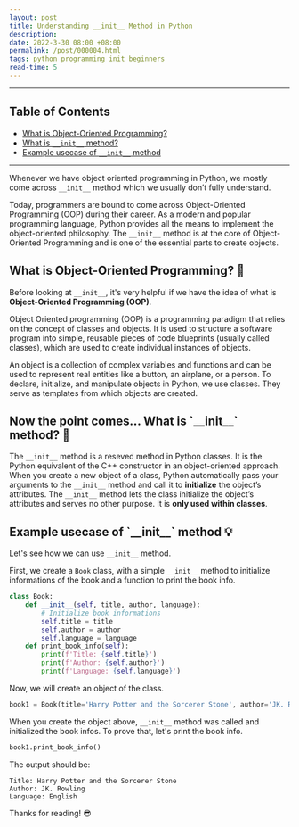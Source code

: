 ```yaml
---
layout: post
title: Understanding __init__ Method in Python
description: 
date: 2022-3-30 08:00 +08:00
permalink: /post/000004.html
tags: python programming init beginners
read-time: 5
---
```


---

## Table of Contents

- [What is Object-Oriented Programming?](#what-is-oop)
- [What is `__init__` method?](#what-is-init)
- [Example usecase of `__init__` method](#example-usecase)

---

Whenever we have object oriented programming in Python, we mostly come across `__init__` method which we usually don’t fully understand. 

Today, programmers are bound to come across Object-Oriented Programming (OOP) during their career. As a modern and popular programming language, Python provides all the means to implement the object-oriented philosophy. The `__init__` method is at the core of Object-Oriented Programming and is one of the essential parts to create objects.


<h2><span id="what-is-oop">What is Object-Oriented Programming? 🧐</span></h2>

Before looking at `__init__`, it's very helpful if we have the idea of what is **Object-Oriented Programming (OOP)**.

Object Oriented programming (OOP) is a programming paradigm that relies on the concept of classes and objects. It is used to structure a software program into simple, reusable pieces of code blueprints (usually called classes), which are used to create individual instances of objects.

An object is a collection of complex variables and functions and can be used to represent real entities like a button, an airplane, or a person.
To declare, initialize, and manipulate objects in Python, we use classes. They serve as templates from which objects are created. 


<h2><span id="what-is-init">Now the point comes... What is `__init__` method? 🤔</span></h2>

The `__init__` method is a reseved method in Python classes. It is the Python equivalent of the C++ constructor in an object-oriented approach. When you create a new object of a class, Python automatically pass your arguments to the `__init__` method and call it to **initialize** the object’s attributes.
The `__init__` method lets the class initialize the object’s attributes and serves no other purpose. It is **only used within classes**. 


<h2><span id="example-usecase">Example usecase of `__init__` method 💡</span></h2>

Let's see how we can use `__init__` method.

First, we create a `Book` class, with a simple `__init__` method to initialize informations of the book and a function to print the book info.

```python
class Book:
    def __init__(self, title, author, language):
        # Initialize book informations
        self.title = title
        self.author = author
        self.language = language
    def print_book_info(self):
        print(f'Title: {self.title}')
        print(f'Author: {self.author}')
        print(f'Language: {self.language}')
```

Now, we will create an object of the class.

```python
book1 = Book(title='Harry Potter and the Sorcerer Stone', author='JK. Rowling', language='English')
```

When you create the object above, `__init__` method was called and initialized the book infos.
To prove that, let's print the book info.

```python
book1.print_book_info()
```

The output should be:

```
Title: Harry Potter and the Sorcerer Stone
Author: JK. Rowling
Language: English
```

Thanks for reading! 😎